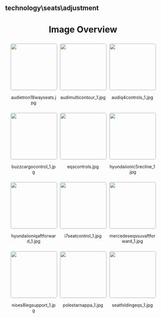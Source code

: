 ## technology\seats\adjustment


<style>
    .image-gallery {
        display: flex;
        flex-wrap: wrap;
        gap: 10px;
        justify-content: center;
        padding: 10px;
    }
    .image-gallery img {
        width: 150px;
        height: auto;
        border: 1px solid #ddd;
        border-radius: 5px;
    }
    .image-gallery div {
        flex: 1 1 calc(33.333% - 20px); /* Three images per row on large screens */
        max-width: 150px;
        text-align: center;
    }
    @media (max-width: 768px) {
        .image-gallery div {
            flex: 1 1 calc(50% - 20px); /* Two images per row on medium screens */
        }
    }
    @media (max-width: 480px) {
        .image-gallery div {
            flex: 1 1 100%; /* One image per row on small screens */
        }
    }
</style>
<h1 style ="text-align: center;"> Image Overview </h1> <div class="image-gallery">
<div>
<img src="https://media.evkx.net/multimedia/technology/seats/adjustment/audietron18wayseats_st.jpg">
<p>audietron18wayseats.jpg</p>
</div>
<div>
<img src="https://media.evkx.net/multimedia/technology/seats/adjustment/audimulticontour_1_st.jpg">
<p>audimulticontour_1.jpg</p>
</div>
<div>
<img src="https://media.evkx.net/multimedia/technology/seats/adjustment/audiq4controls_1_st.jpg">
<p>audiq4controls_1.jpg</p>
</div>
<div>
<img src="https://media.evkx.net/multimedia/technology/seats/adjustment/buzzcargocontrol_1_st.jpg">
<p>buzzcargocontrol_1.jpg</p>
</div>
<div>
<img src="https://media.evkx.net/multimedia/technology/seats/adjustment/eqscontrols_st.jpg">
<p>eqscontrols.jpg</p>
</div>
<div>
<img src="https://media.evkx.net/multimedia/technology/seats/adjustment/hyundaiionic5recline_1_st.jpg">
<p>hyundaiionic5recline_1.jpg</p>
</div>
<div>
<img src="https://media.evkx.net/multimedia/technology/seats/adjustment/hyundaiioniqaftforward_1_st.jpg">
<p>hyundaiioniqaftforward_1.jpg</p>
</div>
<div>
<img src="https://media.evkx.net/multimedia/technology/seats/adjustment/i7seatcontrol_1_st.jpg">
<p>i7seatcontrol_1.jpg</p>
</div>
<div>
<img src="https://media.evkx.net/multimedia/technology/seats/adjustment/mercedeseqssuvaftforward_1_st.jpg">
<p>mercedeseqssuvaftforward_1.jpg</p>
</div>
<div>
<img src="https://media.evkx.net/multimedia/technology/seats/adjustment/nioes8legsupport_1_st.jpg">
<p>nioes8legsupport_1.jpg</p>
</div>
<div>
<img src="https://media.evkx.net/multimedia/technology/seats/adjustment/polestarnappa_1_st.jpg">
<p>polestarnappa_1.jpg</p>
</div>
<div>
<img src="https://media.evkx.net/multimedia/technology/seats/adjustment/seatfoldingeqs_1_st.jpg">
<p>seatfoldingeqs_1.jpg</p>
</div>
</div>
